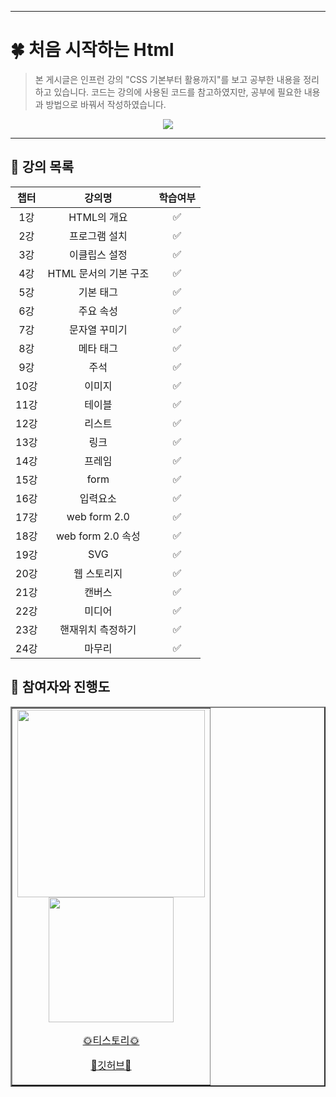 
***

# 🍀 처음 시작하는 Html
>본 게시글은 인프런 강의 "CSS 기본부터 활용까지"를 보고 공부한 내용을 정리하고 있습니다. 
>코드는 강의에 사용된 코드를 참고하였지만, 공부에 필요한 내용과 방법으로 바꿔서 작성하였습니다.
<a href = "https://www.inflearn.com/course/css-%EA%B8%B0%EB%B3%B8%EB%B6%80%ED%84%B0-%ED%99%9C%EC%9A%A9%EA%B9%8C%EC%A7%80/dashboard">
<div align = "center">
<img src="https://user-images.githubusercontent.com/99003659/181305871-51d4fdb6-1e54-48c3-b2ef-3a2fc3d9324c.jpg"/>
</div>
</a>
<hr>

## 🍏 강의 목록

<div align=center>

|챕터|강의명|학습여부|
|:--:|:--:|:--:|
|1강|HTML의 개요|✅|
|2강|프로그램 설치|✅|
|3강|이클립스 설정|✅|
|4강|HTML 문서의 기본 구조|✅|
|5강|기본 태그|✅|
|6강|주요 속성|✅|
|7강|문자열 꾸미기|✅|
|8강|메타 태그|✅|
|9강|주석|✅|
|10강|이미지|✅|
|11강|테이블|✅|
|12강|리스트|✅|
|13강|링크|✅|
|14강|프레임|✅|
|15강|form|✅|
|16강|입력요소|✅|
|17강|web form 2.0|✅|
|18강|web form 2.0 속성|✅|
|19강|SVG|✅|
|20강|웹 스토리지|✅|
|21강|캔버스|✅|
|22강|미디어|✅|
|23강|핸재위치 측정하기|✅|
|24강|마무리|✅|

</div>

## 🍏 참여자와 진행도

<div align = "center">
<table border = "2px">
<tr>
<td align = center>
  <img src="https://avatars.githubusercontent.com/Leewang31?v=4" width="300px;" alt=""/>
<br>
<img src="https://us-central1-progress-markdown.cloudfunctions.net/progress/100" width="200px" /><br>
<a href="https://leewang31.tistory.com/">
<p>🌞티스토리🌞</p>
</a>
<a href ="https://github.com/Leewang31">
<p>🌈깃허브🌈</p>
</a>
</td>
</tr>
</table>
</div>

